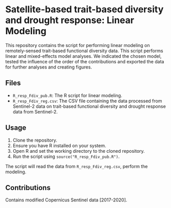 # Satellite-based trait-based diversity and drought response: Linear Modeling

This repository contains the script for performing linear modeling on remotely-sensed trait-based functional diversity data. This script performs linear and mixed-effects model analyses. We indicated the chosen model, tested the influence of the order of the contributions and exported the data for further analyses and creating figures.

## Files

- `R_resp_Fdiv_pub.R`: The R script for linear modeling.
- `R_resp_Fdiv_reg.csv`: The CSV file containing the data processed from Sentinel-2 data on trait-based functional diversity and drought response data from Sentinel-2.

## Usage

1. Clone the repository.
2. Ensure you have R installed on your system.
3. Open R and set the working directory to the cloned repository.
4. Run the script using `source("R_resp_Fdiv_pub.R")`.

The script will read the data from `R_resp_Fdiv_reg.csv`, perform the modeling.

## Contributions
Contains modified Copernicus Sentinel data [2017-2020].
